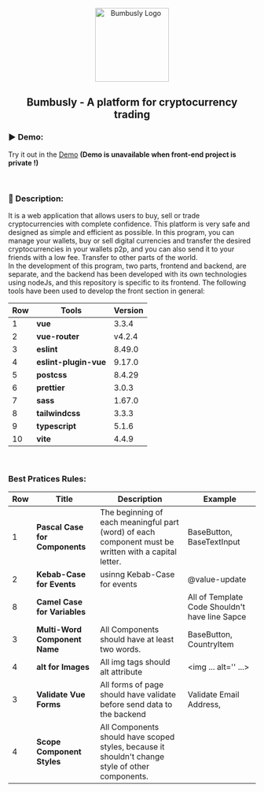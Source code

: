 <p align="center">
  <a href="https://mosfazli-x.github.io/bumbusly/" target="_blank">
    <img alt="Bumbusly Logo" width="150" src="https://is3-ssl.mzstatic.com/image/thumb/Purple122/v4/11/2c/33/112c336d-d35b-6a01-29b4-d90b59339ec1/AppIcon-0-0-1x_U007emarketing-0-0-0-7-0-0-sRGB-0-0-0-GLES2_U002c0-512MB-85-220-0-0.png/512x512bb.jpg">
  </a>
</p>
<h2 align="center">Bumbusly - A platform for cryptocurrency trading</h2>

### ▶️ Demo:
Try it out in the [Demo](https://mosfazli-x.github.io/bumbusly/) **(Demo is unavailable when front-end project is private !)**

<br>

### 🔸 Description:
It is a web application that allows users to buy, sell or trade cryptocurrencies with complete confidence.
This platform is very safe and designed as simple and efficient as possible.
In this program, you can manage your wallets, buy or sell digital currencies and transfer the desired cryptocurrencies in your wallets p2p, and you can also send it to your friends with a low fee. Transfer to other parts of the world.
<br>
In the development of this program, two parts, frontend and backend, are separate, and the backend has been developed with its own technologies using nodeJs, and this repository is specific to its frontend.
The following tools have been used to develop the front section in general:

Row | Tools | Version
--- | --- | ---
1 | **vue** | 3.3.4
2 | **vue-router** | v4.2.4
3 | **eslint** | 8.49.0
4 | **eslint-plugin-vue** | 9.17.0
5 | **postcss** | 8.4.29
6 | **prettier** | 3.0.3
7 | **sass** | 1.67.0
8 | **tailwindcss** | 3.3.3
9 | **typescript** | 5.1.6
10 | **vite** | 4.4.9
<br>

### Best Pratices Rules:

Row | Title | Description | Example
--- | --- | --- | ---
1 | **Pascal Case for Components** | The beginning of each meaningful part (word) of each component must be written with a capital letter. | BaseButton, BaseTextInput
2 | **Kebab-Case for Events** | usinng Kebab-Case for events | @value-update
8 | **Camel Case for Variables** || All of Template Code Shouldn't have line Sapce
3 | **Multi-Word Component Name** | All Components should have at least two words. | BaseButton, CountryItem
4 | **alt for Images** | All img tags should alt attribute | <img ... alt='' ...>
3 | **Validate Vue Forms** | All forms of page should have validate before send data to the backend | Validate Email Address,
4 | **Scope Component Styles** | All Components should have scoped styles, because it shouldn't change style of other components. | <style scoped>
6 | **Use the Key Attribute with V-for**
7 | **Seperate Components** || All Compoenets Seperate With 'begin::' and 'end::' Comments
8 | **Line Space** || All of Template Code Shouldn't have line Sapce
8 | **Keep npm Packages Updated** || All of Template Code Shouldn't have line Sapce
8 | **File Structure** || All of Template Code Shouldn't have line Sapce

## Components:
Row | Name | Source | Description
--- | --- | --- | ---
1 | **Pascal Case for Components** | The beginning of each meaningful part (word) of each component must be written with a capital letter. | BaseButton, BaseTextInput
2 | **alt for Images** | All img tags should alt attribute | <img ... alt='' ...>
3 | **Validate Vue Forms** | All forms of page should have validate before send data to the backend | Validate Email Address,
4 | **Scope Component Styles** | All Components should have scoped styles, because it shouldn't change style of other components. | <style scoped>
5 | **Multi-Word Component Name** | All Components should have at least two words. | BaseButton, CountryItem
6 | **Use the Key Attribute with V-for**
7 | **Seperate Components** || All Compoenets Seperate With 'begin::' and 'end::' Comments
8 | **Line Space** || All of Template Code Shouldn't have line Sapce

## Views:
Row | Name            | Source                          | Description
--- |-----------------|---------------------------------| ---
1 | **Signin Page** | src/views/Signin/SigninView.vue | Signin page for Login
2 | **Signup Page** | src/views/Singup/SignupView.vue | Singup Page for Registeration


### ➕ Add a Todo section:
Singin Screen
Signup Screen


### Test User
Username: mosfazli<br>
Email: mosfazli@gmail.com<br>
Password: Mostafa*123<br>

After creating an account, can he enter his account directly or not?

